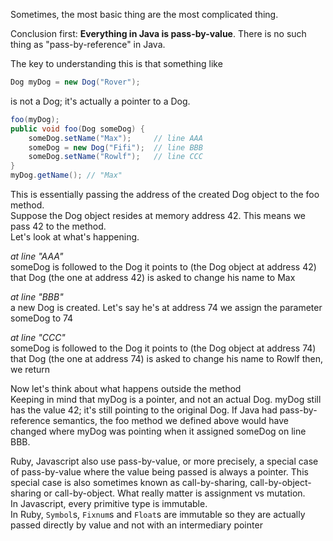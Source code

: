 Sometimes, the most basic thing are the most complicated thing.

Conclusion first: **Everything in Java is pass-by-value**. There is no such thing as "pass-by-reference" in Java.

The key to understanding this is that something like
```java
Dog myDog = new Dog("Rover");
```
is not a Dog; it's actually a pointer to a Dog.
```java
foo(myDog);
public void foo(Dog someDog) {
    someDog.setName("Max");     // line AAA
    someDog = new Dog("Fifi");  // line BBB
    someDog.setName("Rowlf");   // line CCC
}
myDog.getName(); // "Max"
```
This is essentially passing the address of the created Dog object to the foo method.     
Suppose the Dog object resides at memory address 42. This means we pass 42 to the method.   
Let's look at what's happening.   

*at line "AAA"*   
someDog is followed to the Dog it points to (the Dog object at address 42) that Dog (the one at address 42) is asked to change his name to Max

*at line "BBB"*  
a new Dog is created. Let's say he's at address 74 we assign the parameter someDog to 74  

*at line "CCC"*  
someDog is followed to the Dog it points to (the Dog object at address 74) that Dog (the one at address 74) is asked to change his name to Rowlf then, we return

Now let's think about what happens outside the method  
Keeping in mind that myDog is a pointer, and not an actual Dog. myDog still has the value 42; it's still pointing to the original Dog.
If Java had pass-by-reference semantics, the foo method we defined above would have changed where myDog was pointing when it assigned someDog on line BBB.

Ruby, Javascript also use pass-by-value, or more precisely, a special case of pass-by-value where the value being passed is always a pointer. This special case is also sometimes known as call-by-sharing, call-by-object-sharing or call-by-object.
What really matter is assignment vs mutation.  
In Javascript, every primitive type is immutable.  
In Ruby, `Symbol`s, `Fixnum`s and `Float`s are immutable so they are actually passed directly by value and not with an intermediary pointer
